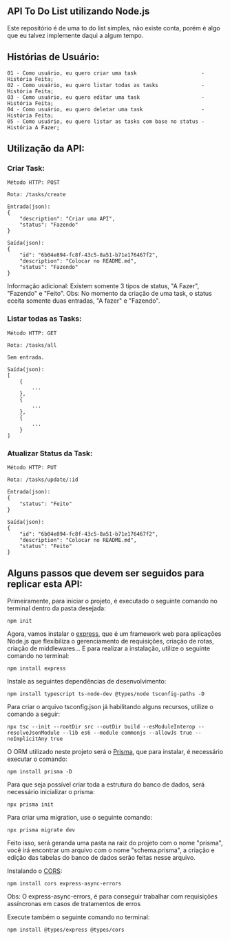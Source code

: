## API To Do List utilizando Node.js

Este repositório é de uma to do list simples, não existe conta, porém é algo que eu talvez implemente daqui a algum tempo.

##

## Histórias de Usuário:

    01 - Como usuário, eu quero criar uma task                     - História Feita;
    02 - Como usuário, eu quero listar todas as tasks              - História Feita;
    03 - Como usuário, eu quero editar uma task                    - História Feita;
    04 - Como usuário, eu quero deletar uma task                   - História Feita;
    05 - Como usuário, eu quero listar as tasks com base no status - História A Fazer;

##

<!---
## Clonando o repositório:

Clique em "Code".
![](https://raw.githubusercontent.com/cv-leao/api-to-do-list-nodejs/main/assets/1.png)

Copie a URL.
![](https://raw.githubusercontent.com/cv-leao/api-to-do-list-nodejs/main/assets/2.png)
-->

## Utilização da API:

<h3>Criar Task:</h3>

    Método HTTP: POST

    Rota: /tasks/create

    Entrada(json):
    {
        "description": "Criar uma API",
        "status": "Fazendo"
    }

    Saída(json):
    {
        "id": "6b04e894-fc8f-43c5-8a51-b71e176467f2",
        "description": "Colocar no README.md",
        "status": "Fazendo"
    }

Informação adicional: Existem somente 3 tipos de status, "A Fazer", "Fazendo" e "Feito".
Obs: No momento da criação de uma task, o status eceita somente duas entradas, "A fazer" e "Fazendo".

<h3>Listar todas as Tasks:</h3>

    Método HTTP: GET

    Rota: /tasks/all

    Sem entrada.

    Saída(json):
    [
        {
            ...
        },
        {
            ...
        },
        {
            ...
        }
    ]

<h3>Atualizar Status da Task:</h3>

    Método HTTP: PUT

    Rota: /tasks/update/:id

    Entrada(json):
    {
        "status": "Feito"
    }

    Saída(json):
    {
        "id": "6b04e894-fc8f-43c5-8a51-b71e176467f2",
        "description": "Colocar no README.md",
        "status": "Feito"
    }

## Alguns passos que devem ser seguidos para replicar esta API:

Primeiramente, para iniciar o projeto, é executado o seguinte comando no terminal dentro da pasta desejada:

    npm init

Agora, vamos instalar o [express](https://expressjs.com/pt-br/), que é um framework web para aplicações Node.js que flexibiliza o gerenciamento de requisições, criação de rotas, criação de middlewares... E para realizar a instalação, utilize o seguinte comando no terminal:

    npm install express

Instale as seguintes dependências de desenvolvimento:

    npm install typescript ts-node-dev @types/node tsconfig-paths -D

Para criar o arquivo tsconfig.json já habilitando alguns recursos, utilize o comando a seguir:

    npx tsc --init --rootDir src --outDir build --esModuleInterop --resolveJsonModule --lib es6 --module commonjs --allowJs true --noImplicitAny true

O ORM utilizado neste projeto será o [Prisma](https://www.prisma.io/), que para instalar, é necessário executar o comando:

    npm install prisma -D

Para que seja possível criar toda a estrutura do banco de dados, será necessário inicializar o prisma:

    npx prisma init

Para criar uma migration, use o seguinte comando:

    npx prisma migrate dev

Feito isso, será geranda uma pasta na raiz do projeto com o nome "prisma", você irá encontrar um arquivo com o nome "schema.prisma", a criação e edição das tabelas do banco de dados serão feitas nesse arquivo.

Instalando o [CORS](https://developer.mozilla.org/pt-BR/docs/Web/HTTP/CORS):

    npm install cors express-async-errors

Obs: O express-async-errors, é para conseguir trabalhar com requisições assíncronas em casos de tratamentos de erros

Execute também o seguinte comando no terminal:

    npm install @types/express @types/cors

